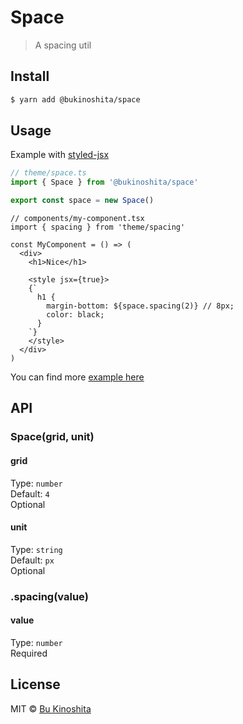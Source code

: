 # Space

> A spacing util

## Install

```bash
$ yarn add @bukinoshita/space
```

## Usage

Example with [styled-jsx](https://github.com/zeit/styled-jsx)

```ts
// theme/space.ts
import { Space } from '@bukinoshita/space'

export const space = new Space()
```

```tsx
// components/my-component.tsx
import { spacing } from 'theme/spacing'

const MyComponent = () => (
  <div>
    <h1>Nice</h1>

    <style jsx={true}>
    {`
      h1 {
        margin-bottom: ${space.spacing(2)} // 8px;
        color: black;
      }
    `}
    </style>
  </div>
)
```

You can find more [example here](/examples)

## API

### Space(grid, unit)

#### grid

Type: `number`<br />
Default: `4`<br />
Optional

#### unit

Type: `string`<br />
Default: `px`<br />
Optional

### .spacing(value)

#### value

Type: `number`<br />
Required

## License

MIT © [Bu Kinoshita](https://bukinoshita.io)
